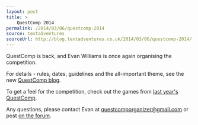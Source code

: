 ```yaml
---
layout: post
title: >
    QuestComp 2014
permalink: /2014/03/06/questcomp-2014
source: textadventures
sourceUrl: http://blog.textadventures.co.uk/2014/03/06/questcomp-2014/
---
```

QuestComp is back, and Evan Williams is once again organising the competition.

For details - rules, dates, guidelines and the all-important theme, see the new <a href="http://questcomp.blogspot.com/">QuestComp blog</a>.

To get a feel for the competition, check out the games from <a title="QuestComp 2013 – the results" href="http://blog.textadventures.co.uk/2013/07/15/questcomp-2013-the-results/">last year's QuestComp</a>.

Any questions, please contact Evan at <a href="mailto:questcomporganizer@gmail.com">questcomporganizer@gmail.com</a> or post <a href="http://forum.textadventures.co.uk/viewtopic.php?f=5&amp;t=4219">on the forum</a>.